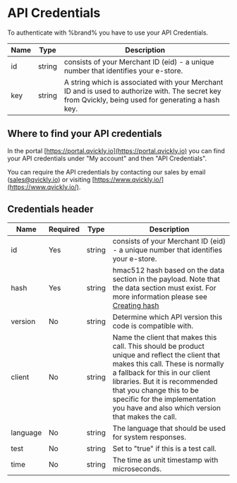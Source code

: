 # API Credentials

To authenticate with %brand% you have to use your API Credentials.

| Name | Type   | Description                                                                                                                                          |
|------|--------|------------------------------------------------------------------------------------------------------------------------------------------------------|
| id   | string | consists of your Merchant ID (eid) - a unique number that identifies your e-store.                                                                   |
| key  | string | A string which is associated with your Merchant ID and is used to authorize with. The secret key from Qvickly, being used for generating a hash key. |


## Where to find your API credentials

In the portal [https://portal.qvickly.io](https://portal.qvickly.io) you can find your API credentials under "My account" and then "API Credentials".

You can require the API credentials by contacting our sales by email ([sales@qvickly.io](mailto:sales@qvickly.io)) or visiting [https://www.qvickly.io/](https://www.qvickly.io/).

## Credentials header

| Name       | Required | Type   | Description                                                                                                                                                                                                                                                                                                           |
|------------|----------|--------|-----------------------------------------------------------------------------------------------------------------------------------------------------------------------------------------------------------------------------------------------------------------------------------------------------------------------|
| id         | Yes      | string | consists of your Merchant ID (eid) - a unique number that identifies your e-store.                                                                                                                                                                                                                                    |
| hash       | Yes      | string | hmac512 hash based on the data section in the payload. Note that the data section must exist. For more information please see [Creating hash](Creating-hash.md)                                                                                                                                                       |
| version    | No       | string | Determine which API version this code is compatible with.                                                                                                                                                                                                                                                             |
| client     | No       | string | Name the client that makes this call. This should be product unique and reflect the client that makes this call. These is normally a fallback for this in our client libraries. But it is recommended that you change this to be specific for the implementation you have and also which version that makes the call. |
| language   | No       | string | The language that should be used for system responses.                                                                                                                                                                                                                                                                |
| test       | No       | string | Set to "true" if this is a test call.                                                                                                                                                                                                                                                                                 |
| time       | No       | string | The time as unit timestamp with microseconds.                                                                                                                                                                                                                                                                         |

